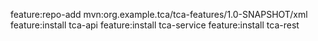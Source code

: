 feature:repo-add mvn:org.example.tca/tca-features/1.0-SNAPSHOT/xml
feature:install tca-api
feature:install tca-service
feature:install tca-rest